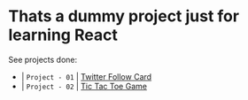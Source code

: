 # Thats a dummy project just for learning React

See projects done: <br />
  - | `Project - 01` | [Twitter Follow Card](./01-TwitterCard)
  - | `Project - 02` | [Tic Tac Toe Game](./02-tic-tac-toe)
